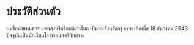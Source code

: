# ประวัติส่วนตัว

ผมชื่อนายพนธกร แพแสงหรือชื่อเล่นว่าโมส เป็นคนจังหวัดกรุงเทพ เกิดเมื่อ 18 ธันวาคม 2543
ปัจจุบันเป็นนักเรียนโรวเรียนสตรีวิทยา ๒